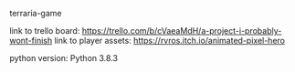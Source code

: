 terraria-game

link to trello board: https://trello.com/b/cVaeaMdH/a-project-i-probably-wont-finish
link to player assets: https://rvros.itch.io/animated-pixel-hero

python version: Python 3.8.3